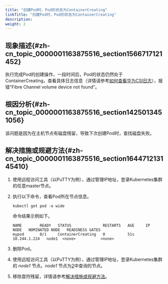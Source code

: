 ```yaml
---
title: "创建Pod时，Pod的状态为ContainerCreating"
linkTitle: "创建Pod时，Pod的状态为ContainerCreating"
description: 
weight: 2
---
```


## 现象描述{#zh-cn_topic_0000001163875516_section1566717121452}

执行完成Pod的创建操作，一段时间后，Pod的状态仍然处于ContainerCreating，查看具体日志信息（详情请参考[如何查看华为CSI日志](/docs/常用操作/信息收集/如何查看华为CSI日志)），报错“Fibre Channel volume device not found”。

## 根因分析{#zh-cn_topic_0000001163875516_section1425013451056}

该问题是因为在主机节点有磁盘残留，导致下次创建Pod时，查找磁盘失败。

## 解决措施或规避方法{#zh-cn_topic_0000001163875516_section164471213145410}

1.  使用远程访问工具（以PuTTY为例），通过管理IP地址，登录Kubernetes集群的任意master节点。
2.  <a name="zh-cn_topic_0000001163875516_li134903196550"></a>执行以下命令，查看Pod所在节点信息。

    ```
    kubectl get pod -o wide
    ```

    命令结果示例如下。

    ```
    NAME        READY   STATUS              RESTARTS   AGE     IP             NODE   NOMINATED NODE   READINESS GATES
    mypod       0/1     ContainerCreating   0          51s     10.244.1.224   node1  <none>           <none>
    ```

3.  删除Pod。
4.  使用远程访问工具（以PuTTY为例），通过管理IP地址，登录Kubernetes集群的 _node1_ 节点。_node1_ 节点为[2](#zh-cn_topic_0000001163875516_li134903196550)中查询的节点。
5.  移除盘符残留，详情请参考[解决措施或规避方法](/docs/故障处理/Pod相关问题/集群中worker节点宕机并恢复后-Pod完成failover-但是Pod所在源主机出现盘符残留#zh-cn_topic_0000001133091104_section350653016492)。

